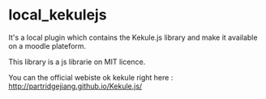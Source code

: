 # local_kekulejs
It's a local plugin which contains the Kekule.js library and make it available on a moodle plateform.

This library is a js librarie on MIT licence.

You can the official webiste ok kekule right here : http://partridgejiang.github.io/Kekule.js/
